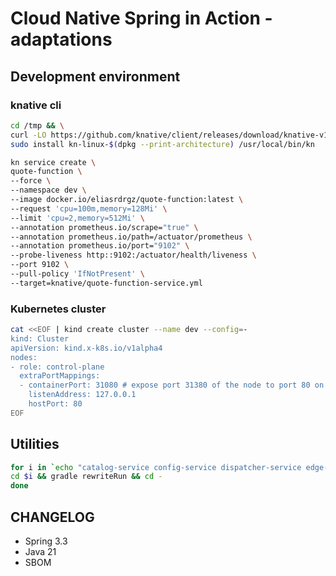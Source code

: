 # Cloud Native Spring in Action - adaptations

## Development environment

### knative cli

```bash
cd /tmp && \
curl -LO https://github.com/knative/client/releases/download/knative-v1.14.0/kn-linux-$(dpkg --print-architecture)
sudo install kn-linux-$(dpkg --print-architecture) /usr/local/bin/kn
```

```bash
kn service create \
quote-function \
--force \
--namespace dev \
--image docker.io/eliasrdrgz/quote-function:latest \
--request 'cpu=100m,memory=128Mi' \
--limit 'cpu=2,memory=512Mi' \
--annotation prometheus.io/scrape="true" \
--annotation prometheus.io/path=/actuator/prometheus \
--annotation prometheus.io/port="9102" \
--probe-liveness http::9102:/actuator/health/liveness \
--port 9102 \
--pull-policy 'IfNotPresent' \
--target=knative/quote-function-service.yml
```

### Kubernetes cluster

```bash
cat <<EOF | kind create cluster --name dev --config=-
kind: Cluster
apiVersion: kind.x-k8s.io/v1alpha4
nodes:
- role: control-plane
  extraPortMappings:
  - containerPort: 31080 # expose port 31380 of the node to port 80 on the host, later to be use by kourier or contour ingress
    listenAddress: 127.0.0.1
    hostPort: 80
EOF
```

## Utilities


```bash
for i in `echo "catalog-service config-service dispatcher-service edge-service order-service quote-function quote-service"`; do
cd $i && gradle rewriteRun && cd -
done
```

## CHANGELOG

* Spring 3.3
* Java 21
* SBOM

